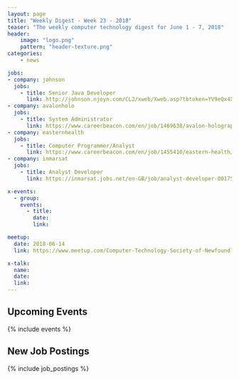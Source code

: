 ```yaml
---
layout: page
title: "Weekly Digest - Week 23 - 2018"
teaser: "The weekly computer technology digest for June 1 - 7, 2018"
header:
    image: "logo.png"
    pattern: "header-texture.png"
categories:
    - news

jobs:
- company: johnson
  jobs:
    - title: Senior Java Developer
      link: http://johnson.njoyn.com/CL2/xweb/Xweb.asp?tbtoken=YV9eQx4XCGp2E30uJS5ALiReMFYgCCQ4dBZEcFgqAUhYU1EPExcsX0UZWDIcBWN8AgkbVhJaS3YqWA%3D%3D&chk=dFlbQBJe&CLID=27826&page=jobdetails&JobID=J0318-1242&brid=194968&lang=1
- company: avalonholo
  jobs:
    - title: System Administrator
      link: https://www.careerbeacon.com/en/job/1469638/avalon-holographics/system-administrator/st-john-s
- company: easternhealth
  jobs:
    - title: Computer Programmer/Analyst
      link: https://www.careerbeacon.com/en/job/1455410/eastern-health/computer-programmer-analyst/st-john-s
- company: inmarsat
  jobs:
    - title: Analyst Developer
      link: https://inmarsat.jobs.net/en-GB/job/analyst-developer-001750/J3N28F60MHMHGYMVT2B

x-events:
  - group: 
    events:
      - title: 
        date: 
        link: 

meetup:
  date: 2018-06-14
  link: https://www.meetup.com/Computer-Technology-Society-of-Newfoundland-and-Labrador/events/rpdzmpyxjbsb/

x-talk:
  name: 
  date: 
  link: 
---
```


## Upcoming Events
{% include events %}

## New Job Postings
{% include job_postings %}

